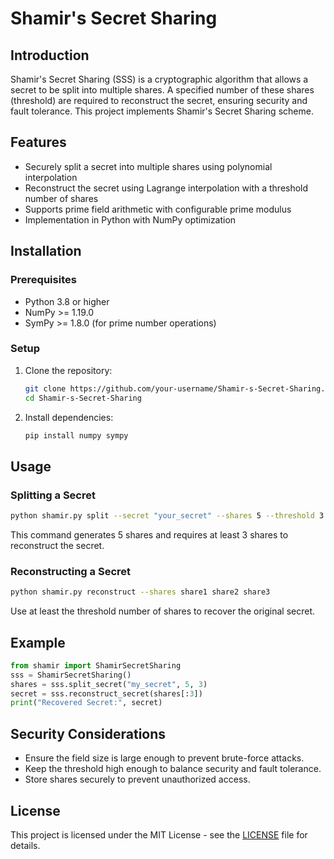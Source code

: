 # Shamir's Secret Sharing

## Introduction
Shamir's Secret Sharing (SSS) is a cryptographic algorithm that allows a secret to be split into multiple shares. A specified number of these shares (threshold) are required to reconstruct the secret, ensuring security and fault tolerance. This project implements Shamir's Secret Sharing scheme.

## Features
- Securely split a secret into multiple shares using polynomial interpolation
- Reconstruct the secret using Lagrange interpolation with a threshold number of shares
- Supports prime field arithmetic with configurable prime modulus
- Implementation in Python with NumPy optimization

## Installation
### Prerequisites
- Python 3.8 or higher
- NumPy >= 1.19.0
- SymPy >= 1.8.0 (for prime number operations)

### Setup
1. Clone the repository:
   ```sh
   git clone https://github.com/your-username/Shamir-s-Secret-Sharing.git
   cd Shamir-s-Secret-Sharing
   ```
2. Install dependencies:
   ```sh
   pip install numpy sympy
   ```

## Usage
### Splitting a Secret
```sh
python shamir.py split --secret "your_secret" --shares 5 --threshold 3
```
This command generates 5 shares and requires at least 3 shares to reconstruct the secret.

### Reconstructing a Secret
```sh
python shamir.py reconstruct --shares share1 share2 share3
```
Use at least the threshold number of shares to recover the original secret.

## Example
```python
from shamir import ShamirSecretSharing
sss = ShamirSecretSharing()
shares = sss.split_secret("my_secret", 5, 3)
secret = sss.reconstruct_secret(shares[:3])
print("Recovered Secret:", secret)
```

## Security Considerations
- Ensure the field size is large enough to prevent brute-force attacks.
- Keep the threshold high enough to balance security and fault tolerance.
- Store shares securely to prevent unauthorized access.

## License
This project is licensed under the MIT License - see the [LICENSE](LICENSE) file for details.

